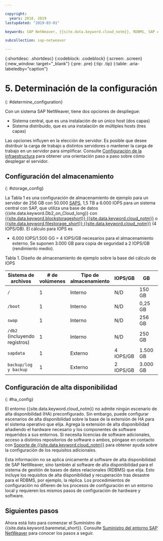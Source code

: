 ```yaml
---

copyright:
  years: 2018, 2019
lastupdated: "2019-03-01"

keywords: SAP NetWeaver, {{site.data.keyword.cloud_notm}}, RDBMS, SAP Application Performance Standards, SAPS, SAP Certified, database

subcollection: sap-netweaver

---
```


{:shortdesc: .shortdesc}
{:codeblock: .codeblock}
{:screen: .screen}
{:new_window: target="_blank"}
{:pre: .pre}
{:tip: .tip}
{:table: .aria-labeledby="caption"}


# 5. Determinación de la configuración
{: #determine_configuration}

Con un sistema SAP NetWeaver, tiene dos opciones de despliegue:
  * Sistema central, que es una instalación de un único host (dos capas)
  * Sistema distribuido, que es una instalación de múltiples hosts (tres capas)

Las opciones influyen en la elección de servidor. Es posible que desee distribuir la carga de trabajo a distintos servidores o mantener la carga de trabajo en un servidor para simplificar. Consulte [Configuración de la infraestructura](/docs/infrastructure/sap-netweaver?topic=sap-netweaver-set_up_infrastructure#set_up_infrastructure) para obtener una orientación paso a paso sobre cómo desplegar el servidor.

## Configuración del almacenamiento
{: #storage_config}

La Tabla 1 es una configuración de almacenamiento de ejemplo para un servidor de 256 GB con 50.000 [SAPS](/docs/infrastructure/sap-netweaver?topic=sap-netweaver-size_the_server#size_the_server), 1,5 TB a 6.000 IOPS para un sistema central con SAP, que utiliza una base de datos {{site.data.keyword.Db2_on_Cloud_long}} con [{{site.data.keyword.blockstorageshort}} {{site.data.keyword.cloud_notm}}](/docs/infrastructure/BlockStorage?topic=BlockStorage-getting-started#getting-started) o [{{site.data.keyword.filestorage_short}} {{site.data.keyword.cloud_notm}}](/docs/infrastructure/FileStorage?topic=FileStorage-getting-started#getting-started) (4 IOPS/GB). El cálculo para IOPS es

  * 6.000 IOPS/1.500 GG = 4 IOPS/GB necesarios para el almacenamiento externo. Se suponen 3.000 GB para copia de seguridad a 2 IOPS/GB (rendimiento medio).

Tabla 1. Diseño de almacenamiento de ejemplo sobre la base del cálculo de IOPS

| Sistema de archivos | # de volúmenes | Tipo de almacenamiento | IOPS/GB | GB | Núm. IOPS |
| --- | --- | --- | --- | --- | --- |
| `/` | 1 | Interno | N/D | 150 GB | N/D |
| `/boot` | 1 | Interno | N/D | 0,25 GB | N/D |
| `swap` | 1 | Interno | N/D | 256 GB | N/D |
| `/db2` (incluyendo registros) | 1 | Interno | N/D | 250 GB | N/D |
| `sapdata` | 1 | Externo | 4 IOPS/GB | 1.500 GB | 6.000 IOPS |
| `backup/log y backup` | 1 | Externo | 2 IOPS/GB | 3.000 GB | 6.000 IOPS |

## Configuración de alta disponibilidad
{: #ha_config}

El entorno {{site.data.keyword.cloud_notm}} no admite ningún escenario de alta disponibilidad (HA) preconfigurado. Sin embargo, puede configurar escenarios de alta disponibilidad sobre la base de la extensión de HA para el sistema operativo que elija. Agrega la extensión de alta disponibilidad añadiendo el hardware necesario y los componentes de software requeridos a sus entornos. Si necesita licencias de software adicionales, acceso a distintos repositorios de software o ambos, póngase en contacto con [Soporte de {{site.data.keyword.cloud_notm}}](/docs/get-support?topic=get-support-getting-customer-support#getting-customer-support) para obtener ayuda sobre la configuración de los requisitos adicionales.

Esta información no se aplica únicamente al software de alta disponibilidad de SAP NetWeaver, sino también al software de alta disponibilidad para el sistema de gestión de bases de datos relacionales (RDBMS) que elija. Esto incluye los requisitos de alta disponibilidad y recuperación tras desastre para el RDBMS, por ejemplo, la réplica. Los procedimientos de configuración no difieren de los procesos de configuración en un entorno local y requieren los mismos pasos de configuración de hardware y software.

## Siguientes pasos

Ahora está listo para comenzar el Suministro de {{site.data.keyword.baremetal_short}}. Consulte [Suministro del entorno SAP NetWeaver](/docs/infrastructure/sap-netweaver?topic=sap-netweaver-provision_environment#provision_environment) para conocer los pasos a seguir.
